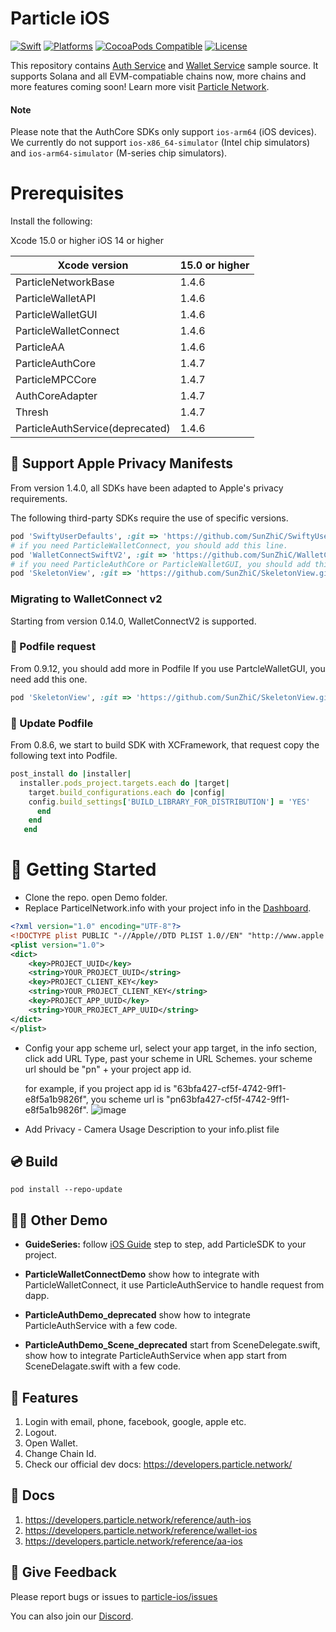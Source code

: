 # Particle iOS
[![Swift](https://img.shields.io/badge/Swift-5-orange)](https://img.shields.io/badge/Swift-5-orange)
[![Platforms](https://img.shields.io/badge/Platforms-iOS-yellowgreen)](https://img.shields.io/badge/Platforms-iOS-Green)
[![CocoaPods Compatible](https://img.shields.io/cocoapods/v/ParticleWalletGUI.svg)](https://img.shields.io/cocoapods/v/Alamofire.svg)
[![License](https://img.shields.io/github/license/Particle-Network/particle-ios)](https://github.com/Particle-Network/particle-ios/blob/main/LICENSE.txt)


This repository contains [Auth Service](https://docs.particle.network/auth-service/introduction) and [Wallet Service](https://docs.particle.network/wallet-service/introduction) sample source. It supports Solana and all EVM-compatiable chains now, more chains and more features coming soon! Learn more visit [Particle Network](https://docs.particle.network/).

#### Note
Please note that the AuthCore SDKs only support `ios-arm64` (iOS devices). We currently do not support `ios-x86_64-simulator` (Intel chip simulators) and  `ios-arm64-simulator` (M-series chip simulators).


# Prerequisites
Install the following:

Xcode 15.0 or higher
iOS 14 or higher


| Xcode version                | 15.0 or higher | 
|------------------------------|---------------|
| ParticleNetworkBase          | 1.4.6        |
| ParticleWalletAPI            | 1.4.6        |
| ParticleWalletGUI            | 1.4.6        |
| ParticleWalletConnect        | 1.4.6        | 
| ParticleAA                   | 1.4.6        | 
| ParticleAuthCore             | 1.4.7          |
| ParticleMPCCore              | 1.4.7          |
| AuthCoreAdapter              | 1.4.7          |
| Thresh                       | 1.4.7          |
| ParticleAuthService(deprecated)         | 1.4.6        |

## 🎯 Support Apple Privacy Manifests
From version 1.4.0, all SDKs have been adapted to Apple's privacy requirements.

The following third-party SDKs require the use of specific versions.
```ruby
pod 'SwiftyUserDefaults', :git => 'https://github.com/SunZhiC/SwiftyUserDefaults.git', :branch => 'master'
# if you need ParticleWalletConnect, you should add this line.
pod 'WalletConnectSwiftV2', :git => 'https://github.com/SunZhiC/WalletConnectSwiftV2.git', :branch => 'particle'
# if you need ParticleAuthCore or ParticleWalletGUI, you should add this line.
pod 'SkeletonView', :git => 'https://github.com/SunZhiC/SkeletonView.git', :branch => 'main'
```

### Migrating to WalletConnect v2
Starting from version 0.14.0, WalletConnectV2 is supported.

### 🔌 Podfile request
From 0.9.12, you should add more in Podfile
If you use PartcleWalletGUI, you need add this one.
```ruby
pod 'SkeletonView', :git => 'https://github.com/SunZhiC/SkeletonView.git', :branch => 'main'
```

###  🧂 Update Podfile
From 0.8.6, we start to build SDK with XCFramework, that request copy the following text into Podfile.

```ruby
post_install do |installer|
  installer.pods_project.targets.each do |target|
    target.build_configurations.each do |config|
    config.build_settings['BUILD_LIBRARY_FOR_DISTRIBUTION'] = 'YES'
      end
    end
   end
```


# 🔧 Getting Started

* Clone the repo. open Demo folder.
* Replace ParticelNetwork.info with your project info in the [Dashboard](https://dashboard.particle.network/#/login).
```xml
<?xml version="1.0" encoding="UTF-8"?>
<!DOCTYPE plist PUBLIC "-//Apple//DTD PLIST 1.0//EN" "http://www.apple.com/DTDs/PropertyList-1.0.dtd">
<plist version="1.0">
<dict>
	<key>PROJECT_UUID</key>
	<string>YOUR_PROJECT_UUID</string>
	<key>PROJECT_CLIENT_KEY</key>
	<string>YOUR_PROJECT_CLIENT_KEY</string>
	<key>PROJECT_APP_UUID</key>
	<string>YOUR_PROJECT_APP_UUID</string>
</dict>
</plist>

```
* Config your app scheme url, select your app target, in the info section, click add URL Type, past your scheme in URL Schemes. 
your scheme url should be "pn" + your project app id.

    for example, if you project app id is "63bfa427-cf5f-4742-9ff1-e8f5a1b9826f", you scheme url is "pn63bfa427-cf5f-4742-9ff1-e8f5a1b9826f".
![image](https://user-images.githubusercontent.com/18244874/168455432-f25796b0-3a6a-4fa7-8ec6-adc5f8a0c46e.png)

* Add Privacy - Camera Usage Description to your info.plist file

## 💿 Build
```
pod install --repo-update
```

## 🚴‍♂️ Other Demo

- **GuideSeries:** follow [iOS Guide](https://docs.particle.network/getting-started/platform-specific-guides/ios/social-login-+-embeded-wallet) step to step, add ParticleSDK to your project.
  
- **ParticleWalletConnectDemo** show how to integrate with ParticleWalletConnect, it use ParticleAuthService to handle request from dapp.
- **ParticleAuthDemo_deprecated** show how to integrate ParticleAuthService with a few code.
  
- **ParticleAuthDemo_Scene_deprecated** start from SceneDelegate.swift, show how to integrate ParticleAuthService when app start from SceneDelagate.swift with a few code.
  

## 🔬 Features

1. Login with email, phone, facebook, google, apple etc.
2. Logout.
3. Open Wallet.
4. Change Chain Id.
5. Check our official dev docs: https://developers.particle.network/

## 📄 Docs
1. https://developers.particle.network/reference/auth-ios
2. https://developers.particle.network/reference/wallet-ios
3. https://developers.particle.network/reference/aa-ios

## 💼 Give Feedback
Please report bugs or issues to [particle-ios/issues](https://github.com/Particle-Network/particle-ios/issues)

You can also join our [Discord](https://discord.gg/2y44qr6CR2).





